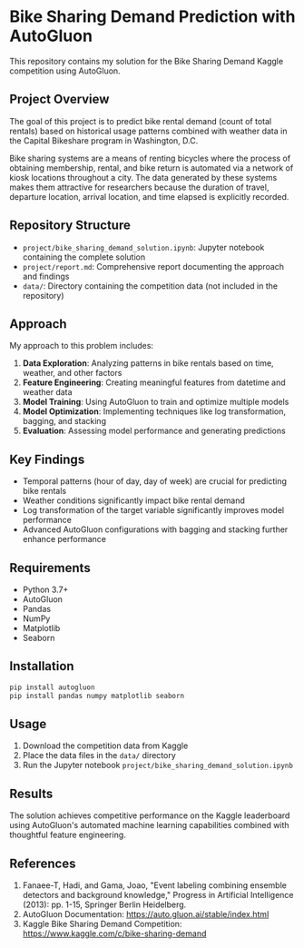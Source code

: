 # Bike Sharing Demand Prediction with AutoGluon

This repository contains my solution for the Bike Sharing Demand Kaggle competition using AutoGluon.

## Project Overview

The goal of this project is to predict bike rental demand (count of total rentals) based on historical usage patterns combined with weather data in the Capital Bikeshare program in Washington, D.C.

Bike sharing systems are a means of renting bicycles where the process of obtaining membership, rental, and bike return is automated via a network of kiosk locations throughout a city. The data generated by these systems makes them attractive for researchers because the duration of travel, departure location, arrival location, and time elapsed is explicitly recorded.

## Repository Structure

- `project/bike_sharing_demand_solution.ipynb`: Jupyter notebook containing the complete solution
- `project/report.md`: Comprehensive report documenting the approach and findings
- `data/`: Directory containing the competition data (not included in the repository)

## Approach

My approach to this problem includes:

1. **Data Exploration**: Analyzing patterns in bike rentals based on time, weather, and other factors
2. **Feature Engineering**: Creating meaningful features from datetime and weather data
3. **Model Training**: Using AutoGluon to train and optimize multiple models
4. **Model Optimization**: Implementing techniques like log transformation, bagging, and stacking
5. **Evaluation**: Assessing model performance and generating predictions

## Key Findings

- Temporal patterns (hour of day, day of week) are crucial for predicting bike rentals
- Weather conditions significantly impact bike rental demand
- Log transformation of the target variable significantly improves model performance
- Advanced AutoGluon configurations with bagging and stacking further enhance performance

## Requirements

- Python 3.7+
- AutoGluon
- Pandas
- NumPy
- Matplotlib
- Seaborn

## Installation

```bash
pip install autogluon
pip install pandas numpy matplotlib seaborn
```

## Usage

1. Download the competition data from Kaggle
2. Place the data files in the `data/` directory
3. Run the Jupyter notebook `project/bike_sharing_demand_solution.ipynb`

## Results

The solution achieves competitive performance on the Kaggle leaderboard using AutoGluon's automated machine learning capabilities combined with thoughtful feature engineering.

## References

1. Fanaee-T, Hadi, and Gama, Joao, "Event labeling combining ensemble detectors and background knowledge," Progress in Artificial Intelligence (2013): pp. 1-15, Springer Berlin Heidelberg.
2. AutoGluon Documentation: https://auto.gluon.ai/stable/index.html
3. Kaggle Bike Sharing Demand Competition: https://www.kaggle.com/c/bike-sharing-demand
